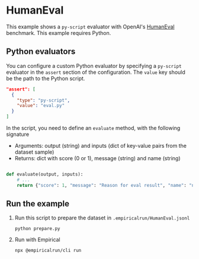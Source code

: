 # HumanEval

This example shows a `py-script` evaluator with OpenAI's [HumanEval](https://github.com/openai/human-eval) benchmark. This example requires Python.

## Python evaluators

You can configure a custom Python evaluator by specifying a `py-script` evaluator in the `assert` section of the configuration. The `value` key should be the path to the Python script.

```json
"assert": [
  {
    "type": "py-script",
    "value": "eval.py"
  }
]
```

In the script, you need to define an `evaluate` method, with the following signature

- Arguments: output (string) and inputs (dict of key-value pairs from the dataset sample)
- Returns: dict with score (0 or 1), message (string) and name (string)

```python

def evaluate(output, inputs):
    # ...
    return {"score": 1, "message": "Reason for eval result", "name": "name-for-evaluator"}

```


## Run the example

1. Run this script to prepare the dataset in `.empiricalrun/HumanEval.jsonl` 
    ```
    python prepare.py
    ```

1. Run with Empirical
    ```
    npx @empiricalrun/cli run
    ```

